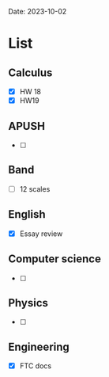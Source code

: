 Date:  2023-10-02
# List

## Calculus
- [x] HW 18
- [x] HW19
## APUSH
- [ ] 
## Band 
- [ ] 12 scales
## English
- [x] Essay review 
## Computer science
- [ ] 
## Physics 
- [ ] 
## Engineering
- [x] FTC docs


